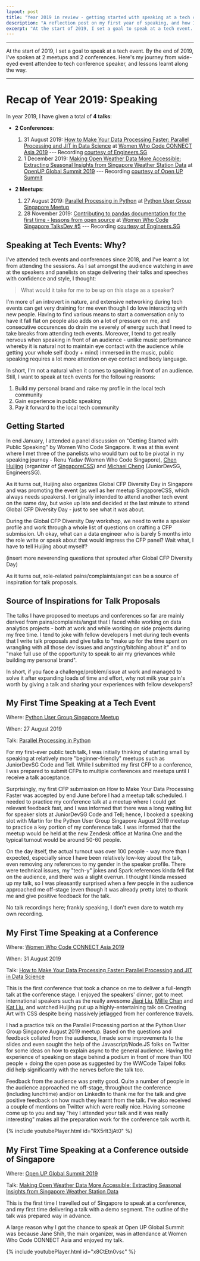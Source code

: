 ```yaml
---
layout: post
title: "Year 2019 in review - getting started with speaking at a tech conference"
description: "A reflection post on my first year of speaking, and how I became a tech conference speaker"
excerpt: "At the start of 2019, I set a goal to speak at a tech event. By the end of 2019, I've spoken at 2 tech meetups and 2 conferences. Here's my journey from wide-eyed event attendee to tech conference speaker, and lessons learnt along the way."
---
```

---
At the start of 2019, I set a goal to speak at a tech event. By the end of 2019, I've spoken at 2 meetups and 2 conferences. Here's my journey from wide-eyed event attendee to tech conference speaker, and lessons learnt along the way.

---

# Recap of Year 2019: Speaking

In year 2019, I have given a total of **4 talks**:

* **2 Conferences**:
    1. 31 August 2019: [How to Make Your Data Processing Faster: Parallel Processing and JIT in Data Science](https://hweecat.github.io/talk_how-to-make-your-data-processing-faster) at [Women Who Code CONNECT Asia 2019](https://asia.womenwhocode.dev/) --- Recording [courtesy of Engineers.SG](https://youtu.be/RX5rlt3jAt0)
    2. 1 December 2019: [Making Open Weather Data More Accessible: Extracting Seasonal Insights from Singapore Weather Station Data](https://hweecat.github.io/talk_extracting_seasonal_insights_from_sg_weather_station_data/) at [OpenUP Global Summit 2019](https://www.openup.global/) --- Recording [courtesy of Open UP Summit](https://www.youtube.com/watch?v=x8CtEtn0vsc)

* **2 Meetups**:
    1. 27 August 2019: [Parallel Processing in Python](https://hweecat.github.io/talk_parallel-programming-python) at [Python User Group Singapore Meetup](https://www.meetup.com/Singapore-Python-User-Group/events/263765155/)
    2. 28 November 2019: [Contributing to pandas documentation for the first time - lessons from open source](https://hweecat.github.io/talk_contributing-pandas-docs-first-time) at [Women Who Code Singapore TalksDev #5](https://www.meetup.com/Women-Who-Code-Singapore/events/266037585/) --- Recording [courtesy of Engineers.SG](https://youtu.be/qGPaRTG17ts)

## Speaking at Tech Events: Why?

I've attended tech events and conferences since 2018, and I've learnt a lot from attending the sessions. As I sat amongst the audience watching in awe at the speakers and panelists on stage delivering their talks and speeches with confidence and style, I thought:

> What would it take for me to be up on this stage as a speaker?

I'm more of an introvert in nature, and extensive networking during tech events can get very draining for me even though I do love interacting with new people. Having to find various means to start a conversation only to have it fall flat on people also adds on a lot of pressure on me, and consecutive occurences do drain me severely of energy such that I need to take breaks from attending tech events. Moreover, I tend to get really nervous when speaking in front of an audience - unlike music performance whereby it is natural not to maintain eye contact with the audience while getting your whole self (body + mind) immersed in the music, public speaking requires a lot more attention on eye contact and body language.

In short, I'm not a natural when it comes to speaking in front of an audience. Still, I want to speak at tech events for the following reasons:

1. Build my personal brand and raise my profile in the local tech community
2. Gain experience in public speaking
3. Pay it forward to the local tech community

## Getting Started

In end January, I attended a panel discussion on "Getting Started with Public Speaking" by Women Who Code Singapore. It was at this event where I met three of the panelists who would turn out to be pivotal in my speaking journey - Renu Yadav (Women Who Code Singapore), [Chen Huijing](https://twitter.com/hj_chen) (organizer of [SingaporeCSS](https://twitter.com/singaporecss)) and [Michael Cheng](https://twitter.com/coderkungfu) (JuniorDevSG, EngineersSG).

As it turns out, Huijing also organizes Global CFP Diversity Day in Singapore and was promoting the event (as well as her meetup SingaporeCSS, which always needs speakers). I originally intended to attend another tech event on the same day, but woke up late and decided at the last minute to attend Global CFP Diversity Day - just to see what it was about.

During the Global CFP Diversity Day workshop, we need to write a speaker profile and work through a whole list of questions on crafting a CFP submission. Uh okay, what can a data engineer who is barely 5 months into the role write or speak about that would impress the CFP panel? Wait what, I have to tell Huijing about myself?

(insert more neverending questions that sprouted after Global CFP Diversity Day)

As it turns out, role-related pains/complaints/angst can be a source of inspiration for talk proposals.

## Source of Inspirations for Talk Proposals

The talks I have proposed to meetups and conferences so far are mainly derived from pains/complaints/angst that I faced while working on data analytics projects - both at work and while working on side projects during my free time. I tend to joke with fellow developers I met during tech events that I write talk proposals and give talks to "make up for the time spent on wrangling with all those dev issues and angsting/bitching about it" and to "make full use of the opportunity to speak to air my grievances while building my personal brand".

In short, if you face a challenge/problem/issue at work and managed to solve it after expanding loads of time and effort, why not milk your pain's worth by giving a talk and sharing your experiences with fellow developers?

## My First Time Speaking at a Tech Event

Where: [Python User Group Singapore Meetup](https://www.meetup.com/Singapore-Python-User-Group/events/263765155/)

When: 27 August 2019

Talk: [Parallel Processing in Python](https://hweecat.github.io/talk_parallel-programming-python)

For my first-ever public tech talk, I was initially thinking of starting small by speaking at relatively more "beginner-friendly" meetups such as JuniorDevSG Code and Tell. While I submitted my first CFP to a conference, I was prepared to submit CFPs to multiple conferences and meetups until I receive a talk acceptance.

Surprisingly, my first CFP submission on How to Make Your Data Processing Faster was accepted by end June before I had a meetup talk scheduled. I needed to practice my conference talk at a meetup where I could get relevant feedback fast, and I was informed that there was a long waiting list for speaker slots at JuniorDevSG Code and Tell; hence, I booked a speaking slot with Martin for the Python User Group Singapore August 2019 meetup to practice a key portion of my conference talk. I was informed that the meetup would be held at the new Zendesk office at Marina One and the typical turnout would be around 50-60 people.

On the day itself, the actual turnout was over 100 people - way more than I expected, especially since I have been relatively low-key about the talk, even removing any references to my gender in the speaker profile. There were technical issues, my "tech-y" jokes and Spark references kinda fell flat on the audience, and there was a slight overrun. I thought I kinda messed up my talk, so I was pleasantly surprised when a few people in the audience approached me off-stage (even though it was already pretty late) to thank me and give positive feedback for the talk.

No talk recordings here; frankly speaking, I don't even dare to watch my own recording.

## My First Time Speaking at a Conference

Where: [Women Who Code CONNECT Asia 2019](https://asia.womenwhocode.dev/)

When: 31 August 2019

Talk: [How to Make Your Data Processing Faster: Parallel Processing and JIT in Data Science](https://hweecat.github.io/talk_how-to-make-your-data-processing-faster)

This is the first conference that took a chance on me to deliver a full-length talk at the conference stage. I enjoyed the speakers' dinner, got to meet international speakers such as the really awesome [Jiaqi Liu](https://twitter.com/jiaqicodes), [Millie Chan](https://twitter.com/milhauschan) and [Kat Liu](https://twitter.com/kaatloo), and watched Huijing put up a highly-entertaining talk on Creating Art with CSS despite being massively jetlagged from her conference travels.

I had a practice talk on the Parallel Processing portion at the Python User Group Singapore August 2019 meetup. Based on the questions and feedback collated from the audience, I made some improvements to the slides and even sought the help of the Javascript/Node.JS folks on Twitter for some ideas on how to explain async to the general audience. Having the experience of speaking on stage behind a podium in front of more than 100 people + doing the open pose as suggested by the WWCode Taipei folks did help significantly with the nerves before the talk too. 

Feedback from the audience was pretty good. Quite a number of people in the audience approached me off-stage, throughout the conference (including lunchtime) and/or on LinkedIn to thank me for the talk and give positive feedback on how much they learnt from the talk. I've also received a couple of mentions on Twitter which were really nice. Having someone come up to you and say "hey I attended your talk and it was really interesting" makes all the preparation work for the conference talk worth it.

{% include youtubePlayer.html id="RX5rlt3jAt0" %}


## My First Time Speaking at a Conference outside of Singapore

Where: [Open UP Global Summit 2019](https://www.openup.global/)

Talk: [Making Open Weather Data More Accessible: Extracting Seasonal Insights from Singapore Weather Station Data](https://hweecat.github.io/talk_extracting_seasonal_insights_from_sg_weather_station_data/)

This is the first time I travelled out of Singapore to speak at a conference, and my first time delivering a talk with a demo segment. The outline of the talk was prepared way in advance.

A large reason why I got the chance to speak at Open UP Global Summit was because Jane Shih, the main organizer, was in attendance at Women Who Code CONNECT Asia and enjoyed my talk.

{% include youtubePlayer.html id="x8CtEtn0vsc" %}